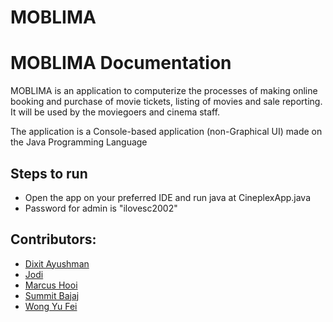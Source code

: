 # MOBLIMA

# MOBLIMA Documentation

MOBLIMA is an application to computerize the processes of making online booking and purchase of movie tickets, listing of movies and sale reporting. It will be used by the moviegoers and cinema staff.

The application is a Console-based application (non-Graphical UI) made on the Java Programming Language

## Steps to run
- Open the app on your preferred IDE and run java at CineplexApp.java
- Password for admin is "ilovesc2002"

## Contributors:
- [Dixit Ayushman](https://github.com/ayushmandixit2000)
- [Jodi](https://github.com/isjods)
- [Marcus Hooi](https://github.com/marcushooi)
- [Summit Bajaj](https://github.com/summitbajaj)
- [Wong Yu Fei](https://github.com/Ranchu2000)
